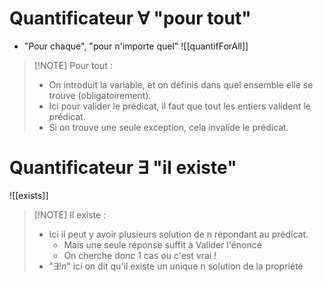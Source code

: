 # Quantificateur $\forall$ "pour tout"
- "Pour chaque", "pour n'importe quel" ![[quantifForAll]]
> [!NOTE] Pour tout :
> - On introduit la variable, et on définis dans quel ensemble elle se trouve (obligatoirement).
> - Ici pour valider le prédicat, il faut que tout les entiers valident le prédicat.
> - Si on trouve une seule exception, cela invalide le prédicat.

# Quantificateur $\exists$ "il existe"
![[exists]]

> [!NOTE] Il existe :
> - Ici il peut y avoir plusieurs solution de n répondant au prédicat.
> 	- Mais une seule réponse suffit à Valider l'énoncé
> 	- On cherche donc 1 cas ou c'est vrai !
> - "$\exists !n$" ici on dit qu'il existe un unique n solution de la propriété